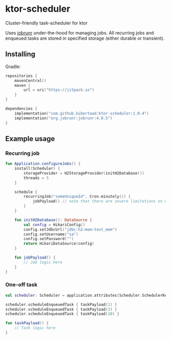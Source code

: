# ktor-scheduler

Cluster-friendly task-scheduler for ktor

Uses [jobrunr](https://github.com/jobrunr/jobrunr) under-the-hood for managing jobs.
All recurring jobs and enqueued tasks are stored in specified storage (either durable or transient).

## Installing

Gradle:
```kotlin
repositories {
    mavenCentral()
    maven {
        url = uri("https://jitpack.io")
    }
}

dependencies {
    implementation("com.github.kibertoad:ktor-scheduler:1.0.4")
    implementation("org.jobrunr:jobrunr:4.0.5")
}
```

## Example usage

### Recurring job

```kotlin
fun Application.configureJobs() {
    install(Scheduler) {
        storageProvider = H2StorageProvider(initH2Database())
        threads = 5
    }

    schedule {
        recurringJob("someUniqueId", Cron.minutely()) {
            jobPayload() // note that there are severe limitations on what can be included in lambda itself, so in most cases you should extract job logic into a separate function
        }
    }

    fun initH2Database(): DataSource {
        val config = HikariConfig()
        config.setJdbcUrl("jdbc:h2:mem:test_mem")
        config.setUsername("sa")
        config.setPassword("")
        return HikariDataSource(config)
    }

    fun jobPayload() {
        // Job logic here
    }
}
```

### One-off task

```kotlin
val scheduler: Scheduler = application.attributes[Scheduler.SchedulerKey]

scheduler.scheduleEnqueuedTask { taskPayload(1) }
scheduler.scheduleEnqueuedTask { taskPayload(3) }
scheduler.scheduleEnqueuedTask { taskPayload(10) }

fun taskPayload() {
    // Task logic here
}

```
